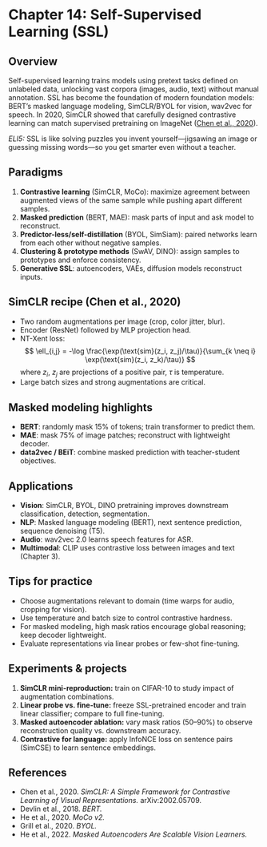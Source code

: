 # Chapter 14: Self-Supervised Learning (SSL)

## Overview
Self-supervised learning trains models using pretext tasks defined on unlabeled data, unlocking vast corpora (images, audio, text) without manual annotation. SSL has become the foundation of modern foundation models: BERT’s masked language modeling, SimCLR/BYOL for vision, wav2vec for speech. In 2020, SimCLR showed that carefully designed contrastive learning can match supervised pretraining on ImageNet ([Chen et al., 2020](https://arxiv.org/abs/2002.05709)).

*ELI5:* SSL is like solving puzzles you invent yourself—jigsawing an image or guessing missing words—so you get smarter even without a teacher.

## Paradigms
1. **Contrastive learning** (SimCLR, MoCo): maximize agreement between augmented views of the same sample while pushing apart different samples.
2. **Masked prediction** (BERT, MAE): mask parts of input and ask model to reconstruct.
3. **Predictor-less/self-distillation** (BYOL, SimSiam): paired networks learn from each other without negative samples.
4. **Clustering & prototype methods** (SwAV, DINO): assign samples to prototypes and enforce consistency.
5. **Generative SSL**: autoencoders, VAEs, diffusion models reconstruct inputs.

## SimCLR recipe (Chen et al., 2020)
- Two random augmentations per image (crop, color jitter, blur).
- Encoder (ResNet) followed by MLP projection head.
- NT-Xent loss:  
  $$
  \ell_{i,j} = -\log \frac{\exp(\text{sim}(z_i, z_j)/\tau)}{\sum_{k \neq i} \exp(\text{sim}(z_i, z_k)/\tau)}
  $$
  where $z_i$, $z_j$ are projections of a positive pair, $\tau$ is temperature.
- Large batch sizes and strong augmentations are critical.

## Masked modeling highlights
- **BERT**: randomly mask 15% of tokens; train transformer to predict them.
- **MAE**: mask 75% of image patches; reconstruct with lightweight decoder.
- **data2vec / BEiT**: combine masked prediction with teacher-student objectives.

## Applications
- **Vision**: SimCLR, BYOL, DINO pretraining improves downstream classification, detection, segmentation.
- **NLP**: Masked language modeling (BERT), next sentence prediction, sequence denoising (T5).
- **Audio**: wav2vec 2.0 learns speech features for ASR.
- **Multimodal**: CLIP uses contrastive loss between images and text (Chapter 3).

## Tips for practice
- Choose augmentations relevant to domain (time warps for audio, cropping for vision).
- Use temperature and batch size to control contrastive hardness.
- For masked modeling, high mask ratios encourage global reasoning; keep decoder lightweight.
- Evaluate representations via linear probes or few-shot fine-tuning.

## Experiments & projects
1. **SimCLR mini-reproduction:** train on CIFAR-10 to study impact of augmentation combinations.
2. **Linear probe vs. fine-tune:** freeze SSL-pretrained encoder and train linear classifier; compare to full fine-tuning.
3. **Masked autoencoder ablation:** vary mask ratios (50–90%) to observe reconstruction quality vs. downstream accuracy.
4. **Contrastive for language:** apply InfoNCE loss on sentence pairs (SimCSE) to learn sentence embeddings.

## References
- Chen et al., 2020. *SimCLR: A Simple Framework for Contrastive Learning of Visual Representations.* arXiv:2002.05709.
- Devlin et al., 2018. *BERT.*
- He et al., 2020. *MoCo v2.*
- Grill et al., 2020. *BYOL.*
- He et al., 2022. *Masked Autoencoders Are Scalable Vision Learners.*
